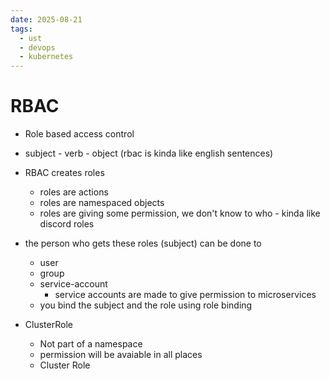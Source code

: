 ```yaml
---
date: 2025-08-21
tags:
  - ust
  - devops
  - kubernetes
---
```


# RBAC

- Role based access control 
- subject - verb - object (rbac is kinda like english sentences)
- RBAC creates roles 
  - roles are actions 
  - roles are namespaced objects 
  - roles are giving some permission, we don't know to who - kinda like discord roles 
- the person who gets these roles (subject) can be done to 
  - user
  - group 
  - service-account 
    - service accounts are made to give permission to microservices 
  - you bind the subject and the role using role binding

- ClusterRole 
  - Not part of a namespace 
  - permission will be avaiable in all places
  - Cluster Role